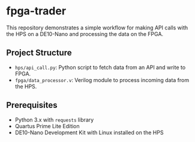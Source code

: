 # fpga-trader

This repository demonstrates a simple workflow for making API calls with the HPS on a DE10-Nano and processing the data on the FPGA.

## Project Structure

- `hps/api_call.py`: Python script to fetch data from an API and write to FPGA.
- `fpga/data_processor.v`: Verilog module to process incoming data from the HPS.

## Prerequisites

- Python 3.x with `requests` library
- Quartus Prime Lite Edition
- DE10-Nano Development Kit with Linux installed on the HPS
